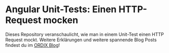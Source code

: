 # Angular Unit-Tests: Einen HTTP-Request mocken

Dieses Repository veranschaulicht, wie man in einem Unit-Test einen HTTP Request mockt. Weitere Erklärungen und weitere spannende Blog Posts findest du im [ORDIX Blog](https://blog.ordix.de/?view=entry&layout=preview&uid=393.4823)!
